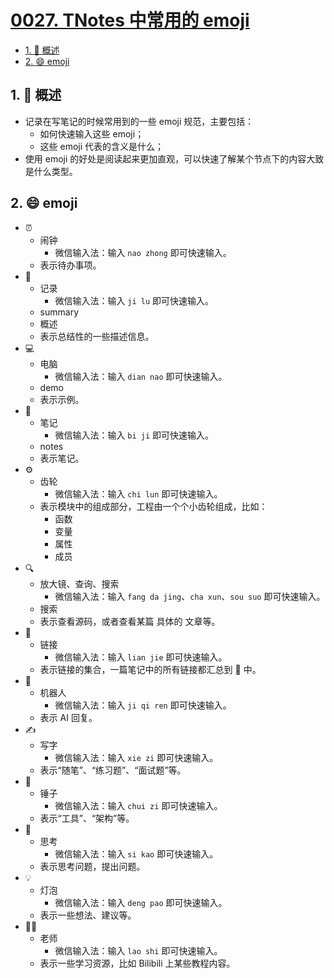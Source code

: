 # [0027. TNotes 中常用的 emoji](https://github.com/Tdahuyou/TNotes.introduction/tree/main/notes/0027.%20TNotes%20%E4%B8%AD%E5%B8%B8%E7%94%A8%E7%9A%84%20emoji)

<!-- region:toc -->

- [1. 📝 概述](#1--概述)
- [2. 😄 emoji](#2--emoji)

<!-- endregion:toc -->

## 1. 📝 概述

- 记录在写笔记的时候常用到的一些 emoji 规范，主要包括：
  - 如何快速输入这些 emoji；
  - 这些 emoji 代表的含义是什么；
- 使用 emoji 的好处是阅读起来更加直观，可以快速了解某个节点下的内容大致是什么类型。

## 2. 😄 emoji

- ⏰
  - 闹钟
    - 微信输入法：输入 `nao zhong` 即可快速输入。
  - 表示待办事项。
- 📝
  - 记录
    - 微信输入法：输入 `ji lu` 即可快速输入。
  - summary
  - 概述
  - 表示总结性的一些描述信息。
- 💻
  - 电脑
    - 微信输入法：输入 `dian nao` 即可快速输入。
  - demo
  - 表示示例。
- 📒
  - 笔记
    - 微信输入法：输入 `bi ji` 即可快速输入。
  - notes
  - 表示笔记。
- ⚙️
  - 齿轮
    - 微信输入法：输入 `chi lun` 即可快速输入。
  - 表示模块中的组成部分，工程由一个个小齿轮组成，比如：
    - 函数
    - 变量
    - 属性
    - 成员
- 🔍
  - 放大镜、查询、搜索
    - 微信输入法：输入 `fang da jing`、`cha xun`、`sou suo` 即可快速输入。
  - 搜索
  - 表示查看源码，或者查看某篇 具体的 文章等。
- 🔗
  - 链接
    - 微信输入法：输入 `lian jie` 即可快速输入。
  - 表示链接的集合，一篇笔记中的所有链接都汇总到 🔗 中。
- 🤖
  - 机器人
    - 微信输入法：输入 `ji qi ren` 即可快速输入。
  - 表示 AI 回复。
- ✍️
  - 写字
    - 微信输入法：输入 `xie zi` 即可快速输入。
  - 表示“随笔”、“练习题”、“面试题”等。
- 🔨
  - 锤子
    - 微信输入法：输入 `chui zi` 即可快速输入。
  - 表示“工具”、“架构”等。
- 🤔
  - 思考
    - 微信输入法：输入 `si kao` 即可快速输入。
  - 表示思考问题，提出问题。
- 💡
  - 灯泡
    - 微信输入法：输入 `deng pao` 即可快速输入。
  - 表示一些想法、建议等。
- 👨‍🏫
  - 老师
    - 微信输入法：输入 `lao shi` 即可快速输入。
  - 表示一些学习资源，比如 Bilibili 上某些教程内容。
